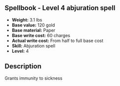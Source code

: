 ## Spellbook - Level 4 abjuration spell
- **Weight:** 3.1 lbs
- **Base value:** 120 gold
- **Base material:** Paper
- **Base write cost:** 60 charges
- **Actual write cost:** From half to full base cost
- **Skill:** Abjuration spell
- **Level:** 4
## Description
Grants immunity to sickness
